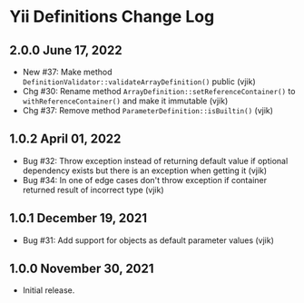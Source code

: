 # Yii Definitions Change Log

## 2.0.0 June 17, 2022

- New #37: Make method `DefinitionValidator::validateArrayDefinition()` public (vjik)
- Chg #30: Rename method `ArrayDefinition::setReferenceContainer()` to `withReferenceContainer()` and make it
  immutable (vjik)
- Chg #37: Remove method `ParameterDefinition::isBuiltin()` (vjik)

## 1.0.2 April 01, 2022

- Bug #32: Throw exception instead of returning default value if optional dependency exists but there is an exception
  when getting it (vjik)
- Bug #34: In one of edge cases don't throw exception if container returned result of incorrect type (vjik)

## 1.0.1 December 19, 2021

- Bug #31: Add support for objects as default parameter values (vjik)

## 1.0.0 November 30, 2021

- Initial release.
